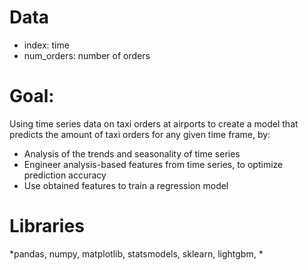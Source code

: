 # Data
- index: time
- num_orders: number of orders

# Goal:
Using time series data on taxi orders at airports to create a model that predicts the amount of taxi orders for any given time frame, by:
- Analysis of the trends and seasonality of time series
- Engineer analysis-based features from time series, to optimize prediction accuracy
- Use obtained features to train a regression model

# Libraries
*pandas, numpy, matplotlib, statsmodels, sklearn, lightgbm, *

